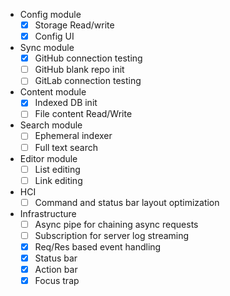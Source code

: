 - Config module
  - [x] Storage Read/write
  - [x] Config UI
- Sync module
  - [x] GitHub connection testing
  - [ ] GitHub blank repo init
  - [ ] GitLab connection testing
- Content module
  - [x] Indexed DB init
  - [ ] File content Read/Write
- Search module
  - [ ] Ephemeral indexer
  - [ ] Full text search
- Editor module
  - [ ] List editing
  - [ ] Link editing
- HCI
  - [ ] Command and status bar layout optimization
- Infrastructure
  - [ ] Async pipe for chaining async requests
  - [ ] Subscription for server log streaming
  - [x] Req/Res based event handling
  - [x] Status bar
  - [x] Action bar
  - [x] Focus trap
